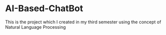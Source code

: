 # AI-Based-ChatBot
This is the project which I created in my third semester using the concept of Natural Language Processing
